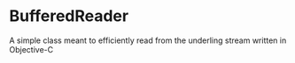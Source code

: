 BufferedReader
==============

A simple class meant to efficiently read from the underling stream written in Objective-C